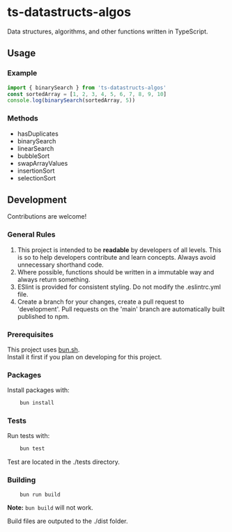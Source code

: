 # ts-datastructs-algos
Data structures, algorithms, and other functions written in TypeScript.

## Usage

### Example
```javascript
import { binarySearch } from 'ts-datastructs-algos'
const sortedArray = [1, 2, 3, 4, 5, 6, 7, 8, 9, 10]
console.log(binarySearch(sortedArray, 5))
```

### Methods
- hasDuplicates
- binarySearch
- linearSearch
- bubbleSort
- swapArrayValues
- insertionSort
- selectionSort

## Development
Contributions are welcome!

### General Rules
1. This project is intended to be **readable** by developers of all levels. This is so to help developers contribute and learn concepts. Always avoid unnecessary shorthand code.  
2. Where possible, functions should be written in a immutable way and always return something.  
3. ESlint is provided for consistent styling. Do not modify the .eslintrc.yml file.  
4. Create a branch for your changes, create a pull request to 'development'. Pull requests on the 'main' branch are automatically built published to npm.

### Prerequisites
This project uses [bun.sh](https://bun.sh/).  
Install it first if you plan on developing for this project.  
  
### Packages
Install packages with:
```bash
    bun install
```

### Tests
Run tests with:
```bash
    bun test
```

Test are located in the ./tests directory.

### Building
```bash
    bun run build
```
**Note:** ``bun build`` will not work.

Build files are outputed to the ./dist folder.